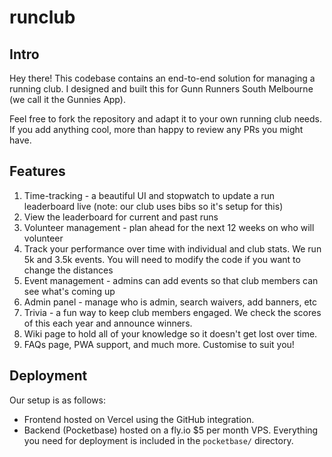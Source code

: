 # runclub

## Intro

Hey there! This codebase contains an end-to-end solution for managing a running club. I designed and built this for Gunn Runners South Melbourne (we call it the Gunnies App).

Feel free to fork the repository and adapt it to your own running club needs. If you add anything cool, more than happy to review any PRs you might have.

## Features

1. Time-tracking - a beautiful UI and stopwatch to update a run leaderboard live (note: our club uses bibs so it's setup for this)
2. View the leaderboard for current and past runs
3. Volunteer management - plan ahead for the next 12 weeks on who will volunteer
4. Track your performance over time with individual and club stats. We run 5k and 3.5k events. You will need to modify the code if you want to change the distances
5. Event management - admins can add events so that club members can see what's coming up
6. Admin panel - manage who is admin, search waivers, add banners, etc
7. Trivia - a fun way to keep club members engaged. We check the scores of this each year and announce winners.
8. Wiki page to hold all of your knowledge so it doesn't get lost over time.
9. FAQs page, PWA support, and much more. Customise to suit you!

## Deployment

Our setup is as follows:

- Frontend hosted on Vercel using the GitHub integration.
- Backend (Pocketbase) hosted on a fly.io $5 per month VPS. Everything you need for deployment is included in the `pocketbase/` directory.
